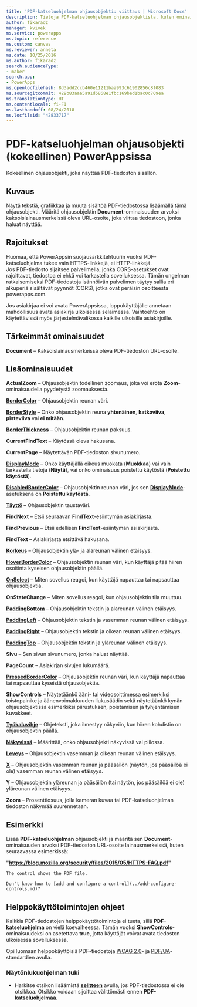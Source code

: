 ```yaml
---
title: 'PDF-katseluohjelman ohjausobjekti: viittaus | Microsoft Docs'
description: Tietoja PDF-katseluohjelman ohjausobjektista, kuten ominaisuudet ja esimerkkejä
author: fikaradz
manager: kvivek
ms.service: powerapps
ms.topic: reference
ms.custom: canvas
ms.reviewer: anneta
ms.date: 10/25/2016
ms.author: fikaradz
search.audienceType:
- maker
search.app:
- PowerApps
ms.openlocfilehash: 8d3add2ccb460e11211baa993c61902856c8f083
ms.sourcegitcommit: 429b83aaa5a91d5868e1fbc169bed1bac0c709ea
ms.translationtype: HT
ms.contentlocale: fi-FI
ms.lasthandoff: 08/24/2018
ms.locfileid: "42833717"
---
```

# <a name="pdf-viewer-control-experimental-in-powerapps"></a>PDF-katseluohjelman ohjausobjekti (kokeellinen) PowerAppsissa
Kokeellinen ohjausobjekti, joka näyttää PDF-tiedoston sisällön.

## <a name="description"></a>Kuvaus
Näytä tekstiä, grafiikkaa ja muuta sisältöä PDF-tiedostossa lisäämällä tämä ohjausobjekti. Määritä ohjausobjektin **Document**-ominaisuuden arvoksi kaksoislainausmerkeissä oleva URL-osoite, joka viittaa tiedostoon, jonka haluat näyttää.

## <a name="limitations"></a>Rajoitukset
Huomaa, että PowerAppsin suojausarkkitehtuurin vuoksi PDF-katseluohjelma tukee vain HTTPS-linkkejä, ei HTTP-linkkejä.  
Jos PDF-tiedosto sijaitsee palvelimella, jonka CORS-asetukset ovat rajoittavat, tiedostoa ei ehkä voi tarkastella sovelluksessa.  Tämän ongelman ratkaisemiseksi PDF-tiedostoja isännöivän palvelimen täytyy sallia eri alkuperiä sisältävät pyynnöt (CORS), jotka ovat peräisin osoitteesta powerapps.com.

Jos asiakirjaa ei voi avata PowerAppsissa, loppukäyttäjälle annetaan mahdollisuus avata asiakirja ulkoisessa selaimessa.  Vaihtoehto on käytettävissä myös järjestelmävalikossa kaikille ulkoisille asiakirjoille.

## <a name="key-properties"></a>Tärkeimmät ominaisuudet
**Document** – Kaksoislainausmerkeissä oleva PDF-tiedoston URL-osoite.

## <a name="additional-properties"></a>Lisäominaisuudet
**ActualZoom** – Ohjausobjektin todellinen zoomaus, joka voi erota **Zoom**-ominaisuudella pyydetystä zoomauksesta.

**[BorderColor](properties-color-border.md)** – Ohjausobjektin reunan väri.

**[BorderStyle](properties-color-border.md)** – Onko ohjausobjektin reuna **yhtenäinen**, **katkoviiva**, **pisteviiva** vai **ei mitään**.

**[BorderThickness](properties-color-border.md)** – Ohjausobjektin reunan paksuus.

**CurrentFindText** – Käytössä oleva hakusana.

**CurrentPage** – Näytettävän PDF-tiedoston sivunumero.

**[DisplayMode](properties-core.md)** – Onko käyttäjällä oikeus muokata (**Muokkaa**) vai vain tarkastella tietoja (**Näytä**), vai onko ominaisuus poistettu käytöstä (**Poistettu käytöstä**).

**[DisabledBorderColor](properties-color-border.md)** – Ohjausobjektin reunan väri, jos sen **[DisplayMode](properties-core.md)**-asetuksena on **Poistettu käytöstä**.

**[Täyttö](properties-color-border.md)** – Ohjausobjektin taustaväri.

**FindNext** – Etsii seuraavan **FindText**-esiintymän asiakirjasta.

**FindPrevious** – Etsii edellisen **FindText**-esiintymän asiakirjasta.

**FindText** – Asiakirjasta etsittävä hakusana.

**[Korkeus](properties-size-location.md)** – Ohjausobjektin ylä- ja alareunan välinen etäisyys.

**[HoverBorderColor](properties-color-border.md)** – Ohjausobjektin reunan väri, kun käyttäjä pitää hiiren osoitinta kyseisen ohjausobjektin päällä.

**[OnSelect](properties-core.md)** – Miten sovellus reagoi, kun käyttäjä napauttaa tai napsauttaa ohjausobjektia.

**OnStateChange** – Miten sovellus reagoi, kun ohjausobjektin tila muuttuu.

**[PaddingBottom](properties-size-location.md)** – Ohjausobjektin tekstin ja alareunan välinen etäisyys.

**[PaddingLeft](properties-size-location.md)** – Ohjausobjektin tekstin ja vasemman reunan välinen etäisyys.

**[PaddingRight](properties-size-location.md)** – Ohjausobjektin tekstin ja oikean reunan välinen etäisyys.

**[PaddingTop](properties-size-location.md)** – Ohjausobjektin tekstin ja yläreunan välinen etäisyys.

**Sivu** – Sen sivun sivunumero, jonka haluat näyttää.

**PageCount** – Asiakirjan sivujen lukumäärä.

**[PressedBorderColor](properties-color-border.md)** – Ohjausobjektin reunan väri, kun käyttäjä napauttaa tai napsauttaa kyseistä ohjausobjektia.

**ShowControls** – Näytetäänkö ääni- tai videosoittimessa esimerkiksi toistopainike ja äänenvoimakkuuden liukusäädin sekä näytetäänkö kynän ohjausobjektissa esimerkiksi piirustuksen, poistamisen ja tyhjentämisen kuvakkeet.

**[Työkaluvihje](properties-core.md)** – Ohjeteksti, joka ilmestyy näkyviin, kun hiiren kohdistin on ohjausobjektin päällä.

**[Näkyvissä](properties-core.md)** – Määrittää, onko ohjausobjekti näkyvissä vai piilossa.

**[Leveys](properties-size-location.md)** – Ohjausobjektin vasemman ja oikean reunan välinen etäisyys.

**[X](properties-size-location.md)** – Ohjausobjektin vasemman reunan ja pääsäilön (näytön, jos pääsäilöä ei ole) vasemman reunan välinen etäisyys.

**[Y](properties-size-location.md)** – Ohjausobjektin yläreunan ja pääsäilön (tai näytön, jos pääsäilöä ei ole) yläreunan välinen etäisyys.

**Zoom** – Prosenttiosuus, jolla kameran kuvaa tai PDF-katseluohjelman tiedoston näkymää suurennetaan.

## <a name="example"></a>Esimerkki

Lisää **PDF-katseluohjelman** ohjausobjekti ja määritä sen **Document**-ominaisuuden arvoksi PDF-tiedoston URL-osoite lainausmerkeissä, kuten seuraavassa esimerkissä:

  **"https://blog.mozilla.org/security/files/2015/05/HTTPS-FAQ.pdf"**

    The control shows the PDF file.

    Don't know how to [add and configure a control](../add-configure-controls.md)?

## <a name="accessibility-guidelines"></a>Helppokäyttötoimintojen ohjeet

Kaikkia PDF-tiedostojen helppokäyttötoimintoja ei tueta, sillä **PDF-katseluohjelma** on vielä koevaiheessa. Tämän vuoksi **ShowControls**-ominaisuudeksi on asetettava **true**, jotta käyttäjät voivat avata tiedoston ulkoisessa sovelluksessa.

Opi luomaan helppokäyttöisiä PDF-tiedostoja [WCAG 2.0](https://www.w3.org/TR/WCAG-TECHS/pdf.html)- ja [PDF/UA](https://www.pdfa.org/pdfua-the-iso-standard-for-universal-accessibility/)-standardien avulla.

### <a name="screen-reader-support"></a>Näytönlukuohjelman tuki
* Harkitse otsikon lisäämistä **[selitteen](control-text-box.md)** avulla, jos PDF-tiedostossa ei ole otsikkoa. Otsikko voidaan sijoittaa välittömästi ennen **PDF-katseluohjelmaa**.
